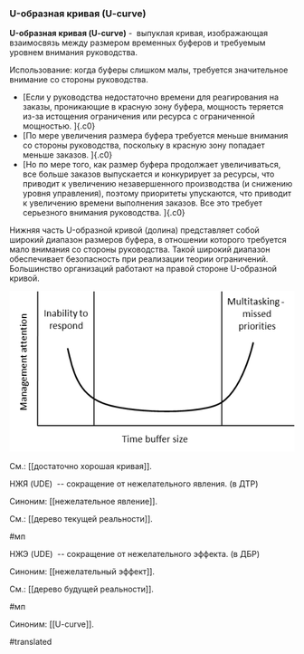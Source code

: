 ### U-образная кривая (U-curve)

**U-образная кривая (U-curve)** -  выпуклая кривая, изображающая взаимосвязь между размером временных буферов и требуемым уровнем внимания руководства.

Использование: когда буферы слишком малы, требуется значительное внимание со стороны руководства.

-   [Если у руководства недостаточно времени для реагирования на заказы, проникающие в красную зону буфера, мощность теряется из-за истощения ограничения или ресурса с ограниченной мощностью. ]{.c0}
-   [По мере увеличения размера буфера требуется меньше внимания со стороны руководства, поскольку в красную зону попадает меньше заказов. ]{.c0}
-   [Но по мере того, как размер буфера продолжает увеличиваться, все больше заказов выпускается и конкурирует за ресурсы, что приводит к увеличению незавершенного производства (и снижению уровня управления), поэтому приоритеты упускаются, что приводит к увеличению времени выполнения заказов. Все это требует серьезного внимания руководства. ]{.c0}

Нижняя часть U-образной кривой (долина) представляет собой широкий диапазон размеров буфера, в отношении которого требуется мало внимания со стороны руководства. Такой широкий диапазон обеспечивает безопасность при реализации теории ограничений. Большинство организаций работают на правой стороне U-образной кривой.

![](images/image122.png)

См.: [[достаточно хорошая кривая]].

НЖЯ (UDE)  -- сокращение от нежелательного явления. (в ДТР)

Синоним: [[нежелательное явление]].

См.: [[дерево текущей реальности]].

#мп

НЖЭ (UDE)  -- сокращение от нежелательного эффекта. (в ДБР)

Синоним: [[нежелательный эффект]].

См.: [[дерево будущей реальности]].

#мп

Синоним: [[U-curve]].

#translated
